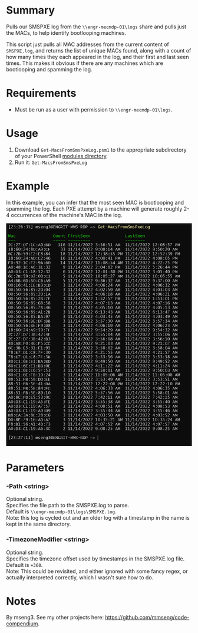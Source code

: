 # Summary
Pulls our SMSPXE log from the `\\engr-mecmdp-01\logs` share and pulls just the MACs, to help identify bootlooping machines.  

This script just pulls all MAC addresses from the current content of `SMSPXE.log`, and returns the list of unique MACs found, along with a count of how many times they each appeared in the log, and their first and last seen times. This makes it obvious if there are any machines which are bootlooping and spamming the log.  

# Requirements
- Must be run as a user with permission to `\\engr-mecmdp-01\logs`.  

# Usage
1. Download `Get-MacsFromSmsPxeLog.psm1` to the appropriate subdirectory of your PowerShell [modules directory](https://github.com/engrit-illinois/how-to-install-a-custom-powershell-module).
2. Run it: `Get-MacsFromSmsPxeLog`  

# Example
In this example, you can infer that the most seen MAC is bootlooping and spamming the log. Each PXE attempt by a machine will generate roughly 2-4 occurrences of the machine's MAC in the log.  

<img src=".\Get-MacsFromSmsPxeLog_example.png" />

# Parameters

### -Path \<string\>
Optional string.  
Specifies the file path to the SMSPXE.log to parse.  
Default is `\\engr-mecmdp-01\logs\SMSPXE.log`.  
Note: this log is cycled out and an older log with a timestamp in the name is kept in the same directory.  

### -TimezoneModifier \<string\>
Optional string.  
Specifies the timezone offset used by timestamps in the SMSPXE.log file.  
Default is `+360`.  
Note: This could be revisited, and either ignored with some fancy regex, or actually interpreted correctly, which I wasn't sure how to do.  

# Notes
By mseng3. See my other projects here: https://github.com/mmseng/code-compendium.
